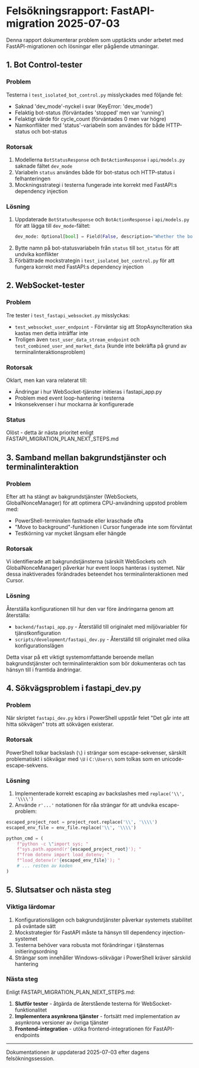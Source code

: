 # Felsökningsrapport: FastAPI-migration 2025-07-03

Denna rapport dokumenterar problem som upptäckts under arbetet med FastAPI-migrationen och lösningar eller pågående utmaningar.

## 1. Bot Control-tester

### Problem
Testerna i `test_isolated_bot_control.py` misslyckades med följande fel:
- Saknad 'dev_mode'-nyckel i svar (KeyError: 'dev_mode')
- Felaktig bot-status (förväntades 'stopped' men var 'running')
- Felaktigt värde för cycle_count (förväntades 0 men var högre)
- Namkonflikter med 'status'-variabeln som användes för både HTTP-status och bot-status

### Rotorsak
1. Modellerna `BotStatusResponse` och `BotActionResponse` i `api/models.py` saknade fältet `dev_mode`
2. Variabeln `status` användes både för bot-status och HTTP-status i felhanteringen
3. Mockningsstrategi i testerna fungerade inte korrekt med FastAPI:s dependency injection

### Lösning
1. Uppdaterade `BotStatusResponse` och `BotActionResponse` i `api/models.py` för att lägga till `dev_mode`-fältet:
   ```python
   dev_mode: Optional[bool] = Field(False, description="Whether the bot is running in development mode")
   ```
2. Bytte namn på bot-statusvariabeln från `status` till `bot_status` för att undvika konflikter
3. Förbättrade mockstrategin i `test_isolated_bot_control.py` för att fungera korrekt med FastAPI:s dependency injection

## 2. WebSocket-tester

### Problem
Tre tester i `test_fastapi_websocket.py` misslyckas:
- `test_websocket_user_endpoint` - Förväntar sig att StopAsyncIteration ska kastas men detta inträffar inte
- Troligen även `test_user_data_stream_endpoint` och `test_combined_user_and_market_data` (kunde inte bekräfta på grund av terminalinteraktionsproblem)

### Rotorsak
Oklart, men kan vara relaterat till:
- Ändringar i hur WebSocket-tjänster initieras i fastapi_app.py
- Problem med event loop-hantering i testerna
- Inkonsekvenser i hur mockarna är konfigurerade

### Status
Olöst - detta är nästa prioritet enligt FASTAPI_MIGRATION_PLAN_NEXT_STEPS.md

## 3. Samband mellan bakgrundstjänster och terminalinteraktion

### Problem
Efter att ha stängt av bakgrundstjänster (WebSockets, GlobalNonceManager) för att optimera CPU-användning uppstod problem med:
- PowerShell-terminalen fastnade eller kraschade ofta
- "Move to background"-funktionen i Cursor fungerade inte som förväntat
- Testkörning var mycket långsam eller hängde

### Rotorsak
Vi identifierade att bakgrundstjänsterna (särskilt WebSockets och GlobalNonceManager) påverkar hur event loops hanteras i systemet. När dessa inaktiverades förändrades beteendet hos terminalinteraktionen med Cursor.

### Lösning
Återställa konfigurationen till hur den var före ändringarna genom att återställa:
- `backend/fastapi_app.py` - Återställd till originalet med miljövariabler för tjänstkonfiguration
- `scripts/development/fastapi_dev.py` - Återställd till originalet med olika konfigurationslägen

Detta visar på ett viktigt systemomfattande beroende mellan bakgrundstjänster och terminalinteraktion som bör dokumenteras och tas hänsyn till i framtida ändringar.

## 4. Sökvägsproblem i fastapi_dev.py

### Problem
När skriptet `fastapi_dev.py` körs i PowerShell uppstår felet "Det går inte att hitta sökvägen" trots att sökvägen existerar.

### Rotorsak
PowerShell tolkar backslash (`\`) i strängar som escape-sekvenser, särskilt problematiskt i sökvägar med `\U` i `C:\Users\` som tolkas som en unicode-escape-sekvens.

### Lösning
1. Implementerade korrekt escaping av backslashes med `replace('\\', '\\\\')`
2. Använde `r'...'` notationen för råa strängar för att undvika escape-problem:

```python
escaped_project_root = project_root.replace('\\', '\\\\')
escaped_env_file = env_file.replace('\\', '\\\\')

python_cmd = (
    f"python -c \"import sys; "
    f"sys.path.append(r'{escaped_project_root}'); "
    f"from dotenv import load_dotenv; "
    f"load_dotenv(r'{escaped_env_file}'); "
    # ... resten av koden
)
```

## 5. Slutsatser och nästa steg

### Viktiga lärdomar
1. Konfigurationslägen och bakgrundstjänster påverkar systemets stabilitet på oväntade sätt
2. Mockstrategier för FastAPI måste ta hänsyn till dependency injection-systemet
3. Testerna behöver vara robusta mot förändringar i tjänsternas initieringsordning
4. Strängar som innehåller Windows-sökvägar i PowerShell kräver särskild hantering

### Nästa steg
Enligt FASTAPI_MIGRATION_PLAN_NEXT_STEPS.md:
1. **Slutför tester** - åtgärda de återstående testerna för WebSocket-funktionalitet
2. **Implementera asynkrona tjänster** - fortsätt med implementation av asynkrona versioner av övriga tjänster
3. **Frontend-integration** - utöka frontend-integrationen för FastAPI-endpoints

---

Dokumentationen är uppdaterad 2025-07-03 efter dagens felsökningssession. 